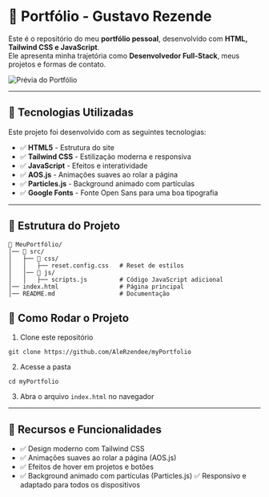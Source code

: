 # 🚀 **Portfólio - Gustavo Rezende**  

Este é o repositório do meu **portfólio pessoal**, desenvolvido com **HTML, Tailwind CSS e JavaScript**.  
Ele apresenta minha trajetória como **Desenvolvedor Full-Stack**, meus projetos e formas de contato.  

![Prévia do Portfólio](https://via.placeholder.com/1200x600?text=Preview)  

---

## 📌 **Tecnologias Utilizadas**  
Este projeto foi desenvolvido com as seguintes tecnologias:  

- ✅ **HTML5** - Estrutura do site  
- ✅ **Tailwind CSS** - Estilização moderna e responsiva  
- ✅ **JavaScript** - Efeitos e interatividade  
- ✅ **AOS.js** - Animações suaves ao rolar a página  
- ✅ **Particles.js** - Background animado com partículas  
- ✅ **Google Fonts** - Fonte Open Sans para uma boa tipografia  

---

## 📌 **Estrutura do Projeto**  
```plaintext
📂 MeuPortfólio/
│── 📂 src/
│   ├── 📂 css/
│   │   ├── reset.config.css   # Reset de estilos
│   │── 📂 js/
│   │   ├── scripts.js         # Código JavaScript adicional
│── index.html                 # Página principal
│── README.md                  # Documentação
```	

## 📌 **Como Rodar o Projeto**

1. Clone este repositório
```
git clone https://github.com/AleRzendee/myPortfolio
```

2. Acesse a pasta
```
cd myPortfolio
```

3. Abra o arquivo <code>index.html</code> no navegador

---

## 📌 Recursos e Funcionalidades

- ✅ Design moderno com Tailwind CSS
- ✅ Animações suaves ao rolar a página (AOS.js)
- ✅ Efeitos de hover em projetos e botões
- ✅ Background animado com partículas (Particles.js)
✅ Responsivo e adaptado para todos os dispositivos




